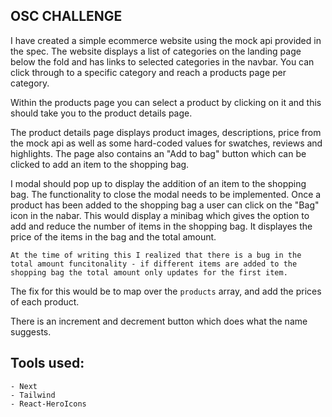 ## OSC CHALLENGE

I have created a simple ecommerce website using the mock api provided in the spec. The website displays a list of categories on the landing page below the fold and has links to selected categories in the navbar. You can click through to a specific category and reach a products page per category.

Within the products page you can select a product by clicking on it and this should take you to the product details page.

The product details page displays product images, descriptions, price from the mock api as well as some hard-coded values for swatches, reviews and highlights. The page also contains an "Add to bag" button which can be clicked to add an item to the shopping bag.

I modal should pop up to display the addition of an item to the shopping bag. The functionality to close the modal needs to be implemented. Once a product has been added to the shopping bag a user can click on the "Bag" icon in the nabar. This would display a minibag which gives the option to add and reduce the number of items in the shopping bag. It displayes the price of the items in the bag and the total amount.

`At the time of writing this I realized that there is a bug in the total amount funcitonality - if different items are added to the shopping bag the total amount only updates for the first item.`

The fix for this would be to map over the `products` array, and add the prices of each product.

There is an increment and decrement button which does what the name suggests.

## Tools used:

    - Next
    - Tailwind
    - React-HeroIcons

